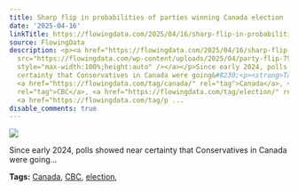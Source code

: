 ```yaml
---
title: Sharp flip in probabilities of parties winning Canada election
date: '2025-04-16'
linkTitle: https://flowingdata.com/2025/04/16/sharp-flip-in-probabilities-of-parties-winning-canada-election/
source: FlowingData
description: <p><a href="https://flowingdata.com/2025/04/16/sharp-flip-in-probabilities-of-parties-winning-canada-election/"><img
  src="https://flowingdata.com/wp-content/uploads/2025/04/party-flip-750x553.png"
  style="max-width:100%;height:auto" /></a></p>Since early 2024, polls showed near
  certainty that Conservatives in Canada were going&#8230;<p><strong>Tags:</strong>
  <a href="https://flowingdata.com/tag/canada/" rel="tag">Canada</a>, <a href="https://flowingdata.com/tag/cbc/"
  rel="tag">CBC</a>, <a href="https://flowingdata.com/tag/election/" rel="tag">election</a>,
  <a href="https://flowingdata.com/tag/p ...
disable_comments: true
---
```

<p><a href="https://flowingdata.com/2025/04/16/sharp-flip-in-probabilities-of-parties-winning-canada-election/"><img src="https://flowingdata.com/wp-content/uploads/2025/04/party-flip-750x553.png" style="max-width:100%;height:auto" /></a></p>Since early 2024, polls showed near certainty that Conservatives in Canada were going&#8230;<p><strong>Tags:</strong> <a href="https://flowingdata.com/tag/canada/" rel="tag">Canada</a>, <a href="https://flowingdata.com/tag/cbc/" rel="tag">CBC</a>, <a href="https://flowingdata.com/tag/election/" rel="tag">election</a>, <a href="https://flowingdata.com/tag/p ...